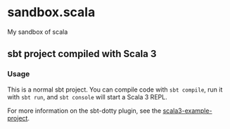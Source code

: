 # sandbox.scala

My sandbox of scala

## sbt project compiled with Scala 3

### Usage

This is a normal sbt project. You can compile code with `sbt compile`, run it with `sbt run`, and `sbt console` will start a Scala 3 REPL.

For more information on the sbt-dotty plugin, see the
[scala3-example-project](https://github.com/scala/scala3-example-project/blob/main/README.md).
